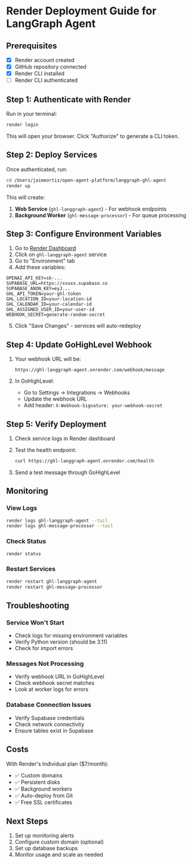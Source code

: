 # Render Deployment Guide for LangGraph Agent

## Prerequisites
- [x] Render account created
- [x] GitHub repository connected
- [x] Render CLI installed
- [ ] Render CLI authenticated

## Step 1: Authenticate with Render

Run in your terminal:
```bash
render login
```

This will open your browser. Click "Authorize" to generate a CLI token.

## Step 2: Deploy Services

Once authenticated, run:
```bash
cd /Users/jaimeortiz/open-agent-platform/langgraph-ghl-agent
render up
```

This will create:
1. **Web Service** (`ghl-langgraph-agent`) - For webhook endpoints
2. **Background Worker** (`ghl-message-processor`) - For queue processing

## Step 3: Configure Environment Variables

1. Go to [Render Dashboard](https://dashboard.render.com)
2. Click on `ghl-langgraph-agent` service
3. Go to "Environment" tab
4. Add these variables:

```env
OPENAI_API_KEY=sk-...
SUPABASE_URL=https://xxxxx.supabase.co
SUPABASE_ANON_KEY=eyJ...
GHL_API_TOKEN=your-ghl-token
GHL_LOCATION_ID=your-location-id
GHL_CALENDAR_ID=your-calendar-id
GHL_ASSIGNED_USER_ID=your-user-id
WEBHOOK_SECRET=generate-random-secret
```

5. Click "Save Changes" - services will auto-redeploy

## Step 4: Update GoHighLevel Webhook

1. Your webhook URL will be:
   ```
   https://ghl-langgraph-agent.onrender.com/webhook/message
   ```

2. In GoHighLevel:
   - Go to Settings → Integrations → Webhooks
   - Update the webhook URL
   - Add header: `X-Webhook-Signature: your-webhook-secret`

## Step 5: Verify Deployment

1. Check service logs in Render dashboard
2. Test the health endpoint:
   ```bash
   curl https://ghl-langgraph-agent.onrender.com/health
   ```

3. Send a test message through GoHighLevel

## Monitoring

### View Logs
```bash
render logs ghl-langgraph-agent --tail
render logs ghl-message-processor --tail
```

### Check Status
```bash
render status
```

### Restart Services
```bash
render restart ghl-langgraph-agent
render restart ghl-message-processor
```

## Troubleshooting

### Service Won't Start
- Check logs for missing environment variables
- Verify Python version (should be 3.11)
- Check for import errors

### Messages Not Processing
- Verify webhook URL in GoHighLevel
- Check webhook secret matches
- Look at worker logs for errors

### Database Connection Issues
- Verify Supabase credentials
- Check network connectivity
- Ensure tables exist in Supabase

## Costs

With Render's Individual plan ($7/month):
- ✅ Custom domains
- ✅ Persistent disks
- ✅ Background workers
- ✅ Auto-deploy from Git
- ✅ Free SSL certificates

## Next Steps

1. Set up monitoring alerts
2. Configure custom domain (optional)
3. Set up database backups
4. Monitor usage and scale as needed